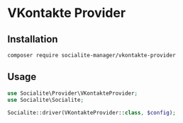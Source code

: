 # VKontakte Provider

## Installation

```
composer require socialite-manager/vkontakte-provider
```

## Usage

```php
use Socialite\Provider\VKontakteProvider;
use Socialite\Socialite;

Socialite::driver(VKontakteProvider::class, $config);
```
